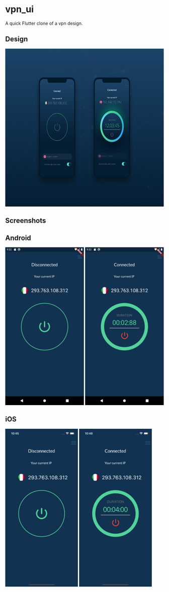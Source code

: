 # vpn_ui

A quick Flutter clone of a vpn design.

## Design

<img src="uiDesign/image_processing20200424-6790-1gpzc36.png" height="500em" />

## Screenshots 
## Android

<img src="uiDesign\Screenshot_1637533007.png" height="500em" />

<img src="uiDesign\Screenshot_1637532998.png" height="500em" />

## iOS

<img src="uiDesign/ios1.png" height="500em" />

<img src="uiDesign/ios2.png" height="500em" />